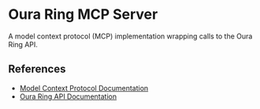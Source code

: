 # Oura Ring MCP Server

A model context protocol (MCP) implementation wrapping calls to the Oura Ring API.

## References

- [Model Context Protocol Documentation](https://modelcontextprotocol.io/docs/getting-started/intro)
- [Oura Ring API Documentation](https://cloud.ouraring.com/v2/docs)
